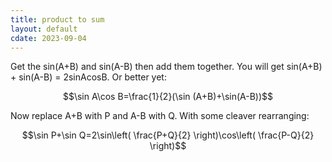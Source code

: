 ```yaml
---
title: product to sum
layout: default
cdate: 2023-09-04
---
```


Get the sin(A+B) and sin(A-B) then add them together. You will get sin(A+B) + sin(A-B) = 2sinAcosB. Or better yet:

$$\sin A\cos B=\frac{1}{2}(\sin (A+B)+\sin(A-B))$$

Now replace A+B with P and A-B with Q. With some cleaver rearranging:

$$\sin P+\sin Q=2\sin\left( \frac{P+Q}{2} \right)\cos\left( \frac{P-Q}{2} \right)$$
